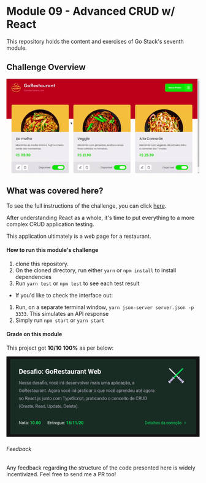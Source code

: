 # Module 09 - Advanced CRUD w/ React

This repository holds the content and exercises of Go Stack's seventh module.

## Challenge Overview

![project's grade](./project_overview.gif)

## What was covered here?

To see the full instructions of the challenge, you can click [here](./project-instructions.md).

After understanding React as a whole, it's time to put everything to a more complex CRUD application testing.

This application ultimately is a web page for a restaurant.

#### How to run this module's challenge

1. clone this repository.
2. On the cloned directory, run either `yarn` or `npm install` to install dependencies
3. Run `yarn test` or `npm test` to see each test result


- If you'd like to check the interface out:

1. Run, on a separate terminal window, `yarn json-server server.json -p 3333`. This simulates an API response
2. Simply run `npm start` or `yarn start`

#### Grade on this module

This project got **10/10 100%** as per below:

![project's grade](./project_grade.png)

###### Feedback

Any feedback regarding the structure of the code presented here is widely incentivized. Feel free to send me a PR too!
